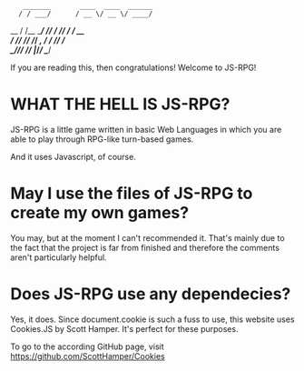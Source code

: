        _______       ____  ____  ______
      / / ___/      / __ \/ __ \/ ____/
 __  / /\__ \______/ /_/ / /_/ / / __  
/ /_/ /___/ /_____/ _, _/ ____/ /_/ /  
\____//____/     /_/ |_/_/    \____/   
 
If you are reading this, then congratulations! Welcome to JS-RPG!



# WHAT THE HELL IS JS-RPG? 

JS-RPG is a little game written in basic Web Languages in which you are able to play through RPG-like turn-based games.

And it uses Javascript, of course.



# May I use the files of JS-RPG to create my own games?

You may, but at the moment I can't recommended it. That's mainly due to the fact that the project is far from finished and therefore the comments aren't particularly helpful.



# Does JS-RPG use any dependecies?

Yes, it does. Since document.cookie is such a fuss to use, this website uses Cookies.JS by Scott Hamper. 
It's perfect for these purposes.

To go to the according GitHub page, visit https://github.com/ScottHamper/Cookies
